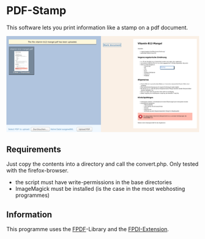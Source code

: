 # PDF-Stamp

This software lets you print information like a stamp on a pdf document.

![preview](https://github.com/practical-solutions/pdfstamp/blob/master/screenshot.png)

## Requirements

Just copy the contents into a directory and call the convert.php. Only tested with the firefox-browser.

* the script must have write-permissions in the base directories
* ImageMagick must be installed (is the case in the most webhosting programmes)

## Information

This programme uses the [FPDF](www.fpdf.org)-Library and the [FPDI-Extension](https://github.com/Setasign/FPDI).
